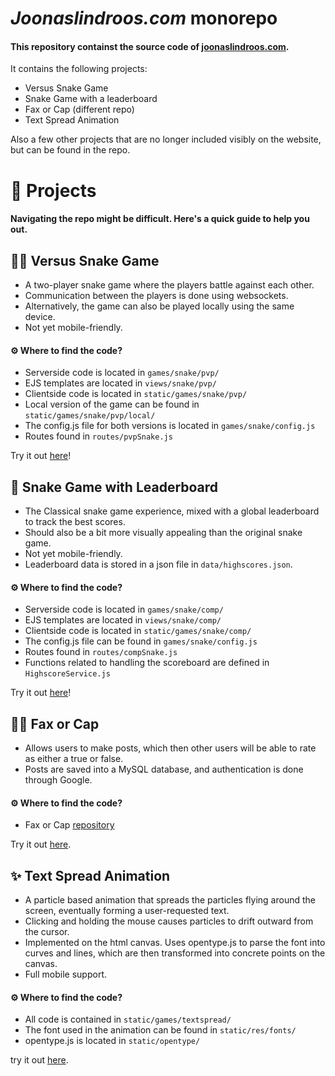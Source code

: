 # _Joonaslindroos.com_ monorepo

#### This repository containst the source code of [joonaslindroos.com](https://joonaslindroos.com).

It contains the following projects:
- Versus Snake Game
- Snake Game with a leaderboard
- Fax or Cap (different repo)
- Text Spread Animation

Also a few other projects that are no longer included visibly on the website, but can be found in the repo.

# 📂 Projects

#### Navigating the repo might be difficult. Here's a quick guide to help you out.

## 🐍🐍 Versus Snake Game

- A two-player snake game where the players battle against each other.
- Communication between the players is done using websockets.
- Alternatively, the game can also be played locally using the same device.
- Not yet mobile-friendly.

#### ⚙️ Where to find the code?

- Serverside code is located in `games/snake/pvp/`
- EJS templates are located in `views/snake/pvp/`
- Clientside code is located in `static/games/snake/pvp/`
- Local version of the game can be found in `static/games/snake/pvp/local/`
- The config.js file for both versions is located in `games/snake/config.js`
- Routes found in `routes/pvpSnake.js`

Try it out [here](https://joonaslindroos.com/snake/pvp/)!

## 🐍 Snake Game with Leaderboard

- The Classical snake game experience, mixed with a global leaderboard to track the best scores.
- Should also be a bit more visually appealing than the original snake game.
- Not yet mobile-friendly.
- Leaderboard data is stored in a json file in `data/highscores.json`.

#### ⚙️ Where to find the code?

- Serverside code is located in `games/snake/comp/`
- EJS templates are located in `views/snake/comp/`
- Clientside code is located in `static/games/snake/comp/`
- The config.js file can be found in `games/snake/config.js`
- Routes found in `routes/compSnake.js`
- Functions related to handling the scoreboard are defined in `HighscoreService.js`

Try it out [here](https://joonaslindroos.com/snake/comp/)!

## 🧢❌ Fax or Cap
- Allows users to make posts, which then other users will be able to rate as either a true or false.
- Posts are saved into a MySQL database, and authentication is done through Google.

#### ⚙️ Where to find the code?

- Fax or Cap [repository](https://github.com/JohoCharger/Fax-or-cap)

Try it out [here](https://test.joonaslindroos.com/).


## ✨ Text Spread Animation
- A particle based animation that spreads the particles flying around the screen, eventually forming a 
  user-requested text.
- Clicking and holding the mouse causes particles to drift outward from the cursor.
- Implemented on the html canvas. Uses opentype.js to parse the font into curves and lines, which are then 
  transformed into concrete points on the canvas.
- Full mobile support.

#### ⚙️ Where to find the code?
- All code is contained in `static/games/textspread/`
- The font used in the animation can be found in `static/res/fonts/`
- opentype.js is located in `static/opentype/`

try it out [here](https://joonaslindroos.com/textspread/).